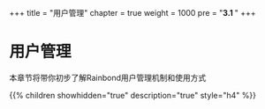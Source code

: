 +++
title = "用户管理"
chapter = true
weight = 1000
pre = "<b>3.1  </b>"
+++

# 用户管理

本章节将带你初步了解Rainbond用户管理机制和使用方式

{{% children showhidden="true" description="true" style="h4"  %}}
